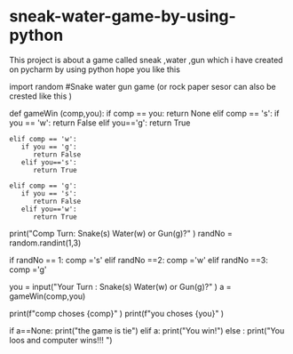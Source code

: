 # sneak-water-game-by-using-python
This project is about a game called sneak ,water ,gun  which i have created on pycharm by using python hope you like this 

import random
#Snake water gun game (or rock paper sesor can also be crested like this )

def gameWin (comp,you):
    if comp == you:
        return None
    elif comp == 's':
       if you == 'w':
          return False
       elif you=='g':
          return True
          
    elif comp == 'w':
       if you == 'g':
          return False
       elif you=='s':
          return True

    elif comp == 'g':
       if you == 's':
          return False
       elif you=='w':
          return True


print("Comp Turn: Snake(s) Water(w) or Gun(g)?" )
randNo = random.randint(1,3)

if randNo == 1:
    comp ='s'
elif  randNo ==2:
    comp ='w'
elif  randNo ==3:
    comp ='g' 

you = input("Your Turn : Snake(s) Water(w) or Gun(g)?" )
a = gameWin(comp,you)

print(f"comp choses {comp}" )
print(f"you choses {you}" )

if a==None:
 print("the game is tie")
elif a:
    print("You win!")
else :
    print("You loos and computer wins!!! ")
